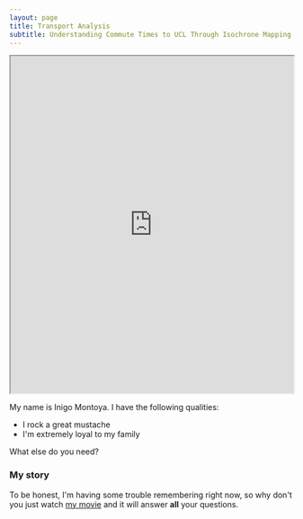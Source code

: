 ```yaml
---
layout: page
title: Transport Analysis
subtitle: Understanding Commute Times to UCL Through Isochrone Mapping
---
```


<iframe src="https://jaoshang.github.io/QM2groupproject/isochrone.html" width="100%" height="600px"></iframe>

My name is Inigo Montoya. I have the following qualities:

- I rock a great mustache
- I'm extremely loyal to my family

What else do you need?

### My story

To be honest, I'm having some trouble remembering right now, so why don't you just watch [my movie](https://en.wikipedia.org/wiki/The_Princess_Bride_%28film%29) and it will answer **all** your questions.

